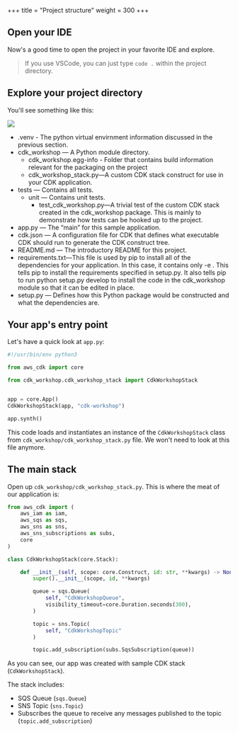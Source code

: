 +++
title = "Project structure"
weight = 300
+++

## Open your IDE

Now's a good time to open the project in your favorite IDE and explore.

> If you use VSCode, you can just type `code .` within the project directory.

## Explore your project directory

You'll see something like this:

![](./structure.png)

* .venv - The python virtual envirnment information discussed in the previous section.
* cdk_workshop — A Python module directory.
  * cdk_workshop.egg-info - Folder that contains build information relevant for the packaging on the project
  * cdk_workshop_stack.py—A custom CDK stack construct for use in your CDK application.
* tests — Contains all tests.
  * unit — Contains unit tests.
    * test_cdk_workshop.py—A trivial test of the custom CDK stack created in the cdk_workshop package. This is mainly to demonstrate how tests can be hooked up to the project.
* app.py — The “main” for this sample application.
* cdk.json — A configuration file for CDK that defines what executable CDK should run to generate the CDK construct tree.
* README.md — The introductory README for this project.
* requirements.txt—This file is used by pip to install all of the dependencies for your application. In this case, it contains only -e . This tells pip to install the requirements specified in setup.py. It also tells pip to run python setup.py develop to install the code in the cdk_workshop module so that it can be edited in place.
* setup.py — Defines how this Python package would be constructed and what the dependencies are.

## Your app's entry point

Let's have a quick look at `app.py`:

```python
#!/usr/bin/env python3

from aws_cdk import core

from cdk_workshop.cdk_workshop_stack import CdkWorkshopStack


app = core.App()
CdkWorkshopStack(app, "cdk-workshop")

app.synth()
```

This code loads and instantiates an instance of the `CdkWorkshopStack` class from
`cdk_workshop/cdk_workshop_stack.py` file. We won't need to look at this file anymore.

## The main stack

Open up `cdk_workshop/cdk_workshop_stack.py`. This is where the meat of our application
is:

```python
from aws_cdk import (
    aws_iam as iam,
    aws_sqs as sqs,
    aws_sns as sns,
    aws_sns_subscriptions as subs,
    core
)

class CdkWorkshopStack(core.Stack):

    def __init__(self, scope: core.Construct, id: str, **kwargs) -> None:
        super().__init__(scope, id, **kwargs)

        queue = sqs.Queue(
            self, "CdkWorkshopQueue",
            visibility_timeout=core.Duration.seconds(300),
        )

        topic = sns.Topic(
            self, "CdkWorkshopTopic"
        )

        topic.add_subscription(subs.SqsSubscription(queue))
```

As you can see, our app was created with sample CDK stack
(`CdkWorkshopStack`).

The stack includes:

- SQS Queue (`sqs.Queue`)
- SNS Topic (`sns.Topic`)
- Subscribes the queue to receive any messages published to the topic (`topic.add_subscription`)
